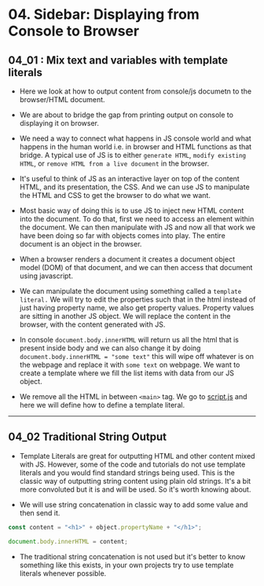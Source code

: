 # 04. Sidebar: Displaying from Console to Browser

## 04_01 : Mix text and variables with template literals

- Here we look at how to output content from console/js documetn to the browser/HTML document.

- We are about to bridge the gap from printing output on console to displaying it on browser.

- We need a way to connect what happens in JS console world and what happens in the human world i.e. in browser and HTML functions as that bridge. A typical use of JS is to either `generate HTML`, `modify existing HTML`, or `remove HTML from a live document` in the browser.

- It's useful to think of JS as an interactive layer on top of the content HTML, and its presentation, the CSS. And we can use JS to manipulate the HTML and CSS to get the browser to do what we want.

- Most basic way of doing this is to use JS to inject new HTML content into the document. To do that, first we need to access an element within the document. We can then manipulate with JS and now all that work we have been doing so far with objects comes into play. The entire document is an object in the browser.

- When a browser renders a document it creates a document object model (DOM) of that document, and we can then access that document using javascript.

- We can manipulate the document using something called a `template literal.` We will try to edit the properties such that in the html instead of just having property name, we also get property values. Property values are sitting in another JS object. We will replace the content in the browser, with the content generated with JS.

- In console `document.body.innerHTML` will return us all the html that is present inside body and we can also change it by doing `document.body.innerHTML = "some text"` this will wipe off whatever is on the webpage and replace it with `some text` on webpage. We want to create a template where we fill the list items with data from our JS object.

- We remove all the HTML in between `<main>` tag. We go to [script.js](04_01/script.js) and here we will define how to define a template literal.

---

## 04_02 Traditional String Output

- Template Literals are great for outputting HTML and other content mixed with JS. However, some of the code and tutorials do not use template literals and you would find standard strings being used. This is the classic way of outputting string content using plain old strings. It's a bit more convoluted but it is and will be used. So it's worth knowing about.

- We will use string concatenation in classic way to add some value and then send it.

```js
const content = "<h1>" + object.propertyName + "</h1>";

document.body.innerHTML = content;
```

- The traditional string concatenation is not used but it's better to know something like this exists, in your own projects try to use template literals whenever possible.
